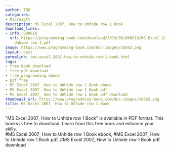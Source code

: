 ```yaml
---
author: TBD
categories:
- Microsoft
description: MS Excel 2007_ How to Unhide row 1 Book
download_links:
- info: 080619
  url: https://programming-book.com/download/2019/06/080619/MS Excel 2007_ How to
    Unhide row 1.pdf
image: https://www.programming-book.com/doc-images/16562.png
layout: post
permalink: /ms-excel-2007-how-to-unhide-row-1-book.html
tags:
- free book download
- free pdf download
- free programming ebook
- pdf free
- MS Excel 2007_ How to Unhide row 1 Book ebook
- MS Excel 2007_ How to Unhide row 1 Book pdf
- MS Excel 2007_ How to Unhide row 1 Book pdf download
thumbnail_url: https://www.programming-book.com/doc-images/16562.png
title: MS Excel 2007_ How to Unhide row 1 Book
---
```


 
<div class="item-desc text-justify">
  "MS Excel 2007_ How to Unhide row 1 Book" is available in PDF format. This books is free to download. Learn from this free book and enhance your skills.
  <br>
  #MS Excel 2007_ How to Unhide row 1 Book ebook, #MS Excel 2007_ How to Unhide row 1 Book pdf, #MS Excel 2007_ How to Unhide row 1 Book pdf download
</div>